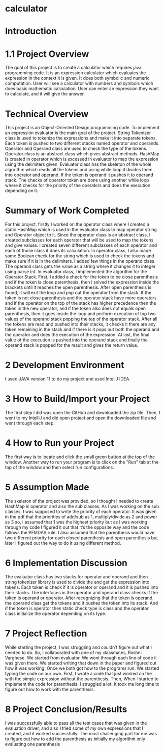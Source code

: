 # calculator
# Introduction
# 1.1 Project Overview
The goal of this project is to create a calculator which requires java programming code. It is an expression calculator which evaluates the expression in the context it is given. It does both symbolic and numeric computation. User will see a calculator with numbers and symbols which does basic mathematic calculation. User can enter an expression they want to calculate, and it will give the answer.
# Technical Overview
This project is an Object-Oriented Design programming code. To implement an expression evaluator is the main goal of the project. String Tokenizer class is used to tokenize the expressions and make it into separate tokens. Each token is pushed to two different stacks named operator and operands. Operator and Operand class are used to check the type of the tokens. Operator class is an abstract class which gives abstract methods. HashMap is created in operator which is excessed in evaluator to map the expression using the delimiters given. Evaluator class has the skeleton of the whole algorithm which reads all the tokens and using while loop it divides them into operator and operand. If the token is operand it pushes it to operand stack. The checks of operator token are done using another while loop where it checks for the priority of the operators and does the execution depending on it.
# Summary of Work Completed
For this project, firstly I worked on the operator class where I created a static HashMap which is used in the evaluator class to map operator string and Operator object to it. Since the operator class is an abstract class, I created subclasses for each operator that will be used to map the tokens and give values. I created seven different subclasses of each operator and each of those class it does its calculation. In operator class, I also made some Boolean check for the string which is used to check the tokens and make sure if it is in the delimiters. I added few things in the operand class. The operand class gets the value as a string where it changes it to integer using parse Int. In evaluator class, I implemented the algorithm for the Operator Stack. First, I added a check for the token to be close parenthesis and if the token is close parenthesis, then I solved the expression inside the brackets until it reaches the open parenthesis. After open parenthesis is found, it will exit the loop and pop out the operator from the stack. If the token is not close parenthesis and the operator stack have more operators and if the operator on the top of the stack has higher precedence then the token in the new operator, and if the token also does not equals open parenthesis, then it goes inside the loop and perform execution of top two values of the operand stack popping the top of the operator stack. After all the tokens are read and pushed into their stacks, it checks it there are any token remaining in the stack and if there is it pops out both the operand and the operator and does the execution of the expression. At last, the final value of the execution is pushed into the operand stack and finally the operand stack is popped for the result and gives the return value.
# 2 Development Environment
I used JAVA version 11 to do my project and used InteliJ IDEA.
# 3 How to Build/Import your Project
The first step I did was open the GitHub and downloaded the zip file. Then, I went to my IntelliJ and did open project and open the downloaded file and went through each step.
# 4 How to Run your Project
The first way is to locate and click the small green button at the top of the window. Another way to run your program is to click on the "Run" tab at the top of the window and then select run configurations.
# 5 Assumption Made
The skeleton of the project was provided, so I thought I needed to create HashMap in operator and also the sub classes. As I was working on the sub classes, I was supposed to write the priority of each operator. It was given in the pdf that the priorities of add/sub as 1, multiply/divide as 2 and power as 3 so, I assumed that 1 was the highest priority but as I was working through my code I figured it out that it’s the opposite way and the code follows the PEMDAS rule. I also assumed that the parenthesis would have two different priority for each closed parenthesis and open parenthesis but later I figured out the way to do it using different method.
# 6 Implementation Discussion
The evaluator class has two stacks for operator and operand and then string tokenizer library is used to divide the and get the expression into tokens. Each token is check if it is operator or operand and it is pushed into their stacks. The interfaces in the operator and operand class checks if the token is operand or operator. After recognizing that the token is operand, the operand class get the tokens and it pushes the token into its stack. And if the token is operator then static check type is class and the operator class initialize the operator depending on its type.
# 7 Project Reflection
While starting the project, I was struggling and couldn’t figure out what I needed to do. So, I collaborated with one of my classmates, Roshni Varghese. We started from evaluator. We went through each line of code it was given there. We started writing that down in the paper and figured out how it was working. Once we both got how to the programs run. We started typing the code on our own. First, I wrote a code that just worked on the with the simple expression without the parenthesis. Then, When I started to implement the code for parenthesis. I struggled a lot. It took me long time to figure out how to work with the parenthesis.
# 8 Project Conclusion/Results
I was successfully able to pass all the test cases that was given in the evaluation driver, and also I tried some of my own expressions that I created, and it worked successfully. The most challenging part for me was to figure out how to add the parenthesis as initially my algorithm only evaluating one parenthesis
